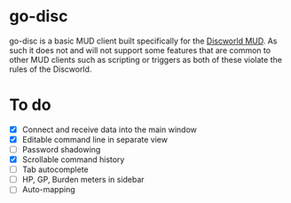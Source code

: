 # go-disc

go-disc is a basic MUD client built specifically for the [Discworld MUD](http://discworld.starturtle.net/lpc/). As such it does not and will not support some features that are common to other MUD clients such as scripting or triggers as both of these violate the rules of the Discworld.

# To do
 - [x] Connect and receive data into the main window
 - [x] Editable command line in separate view
 - [ ] Password shadowing
 - [x] Scrollable command history
 - [ ] Tab autocomplete
 - [ ] HP, GP, Burden meters in sidebar
 - [ ] Auto-mapping